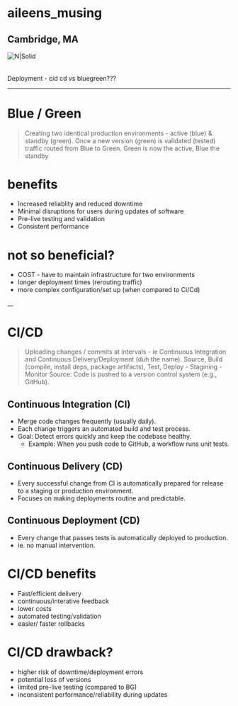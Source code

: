 # aileens_musing

## Cambridge, MA

![N|Solid](https://ca.slack-edge.com/T0495HV8H-U01AM69UW3E-ae635702c574-72)

###### 
Deployment - cid cd vs bluegreen???  

___
# Blue / Green
> Creating two identical production environments - active (blue) & standby (green).  Once a new version (green) is validated (tested) traffic routed from Blue to Green.  Green is now the active, Blue the standby

# benefits
* Increased reliablity and reduced downtime
* Minimal disruptions for users during updates of software
* Pre-live testing and validation
* Consistent performance
# not so beneficial?
* COST - have to maintain infrastructure for two environments
* longer deployment times (rerouting traffic)
* more complex configuration/set up (when compared to Ci/Cd)

__
# CI/CD
> Uploading changes / commits at intervals - ie Continuous Integration and Continuous Delivery/Deployment (duh the name). Source, Build (compile, install deps, package artifacts), Test, Deploy - Stagining - Monitor
Source: Code is pushed to a version control system (e.g., GitHub).
## Continuous Integration (CI)
* Merge code changes frequently (usually daily).
* Each change triggers an automated build and test process.
* Goal: Detect errors quickly and keep the codebase healthy.
    * Example: When you push code to GitHub, a workflow runs unit tests.
## Continuous Delivery (CD)
* Every successful change from CI is automatically prepared for release to a staging or production environment.
* Focuses on making deployments routine and predictable.
## Continuous Deployment (CD)
* Every change that passes tests is automatically deployed to production.
* ie. no manual intervention.

# CI/CD benefits
* Fast/efficient delivery
* continuous/interative feedback
* lower costs
* automated testing/validation
* easier/ faster rollbacks
# CI/CD drawback?
* higher risk of downtime/deployment errors
* potential loss of versions
* limited pre-live testing (compared to BG)
* inconsistent performance/reliability during updates

